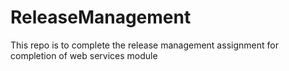 # ReleaseManagement
This repo is to complete the release management assignment for completion of web services module
